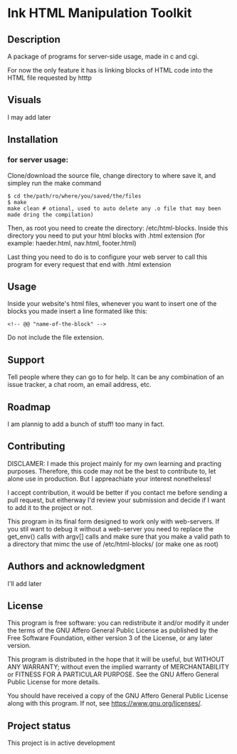 
# Ink HTML Manipulation Toolkit

## Description
A  package of programs for server-side usage, made in c and cgi.

For now the only feature it has is linking blocks of HTML code into the HTML file requested by htttp


## Visuals
I may add later

## Installation
### for server usage:
Clone/download the source file, change directory to where save it, and simpley run the make command
```code
$ cd the/path/ro/where/you/saved/the/files
$ make
make clean # otional, used to auto delete any .o file that may been made dring the compilation)
```
Then, as root you need to create the directory: /etc/html-blocks.
Inside this directory you need to put your html blocks with .html extension (for example: haeder.html, nav.html, footer.html)

Last thing you need to do is to configure your web server to call this program for every request that end with .html extension

## Usage
Inside your website's html files, whenever you want to insert one of the blocks you made insert a line formated like this:
```code
<!-- @@ "name-of-the-block" -->
```
Do not include the file extension.

## Support
Tell people where they can go to for help. It can be any combination of an issue tracker, a chat room, an email address, etc.

## Roadmap
I am plannig to add a bunch of stuff! too many in fact.

## Contributing
DISCLAMER: I made this project mainly for my own learning and practing purposes.
Therefore, this code may not be the best to contribute to, let alone use in production.
But I appreachiate your interest nonetheless!

I accept contribution, it would be better if you contact me before sending a pull request,
but eitherway I'd review your submission and decide if I want to add it to the project or not.

This program in its final form designed to work only with web-servers. If you stil want to debug it without a web-server
you need to replace the get_env() calls with argv[] calls and make sure that you make a valid path to a directory that mimc the use of /etc/html-blocks/ (or make one as root)

## Authors and acknowledgment
I'll add later

## License
This program is free software: you can redistribute it and/or modify it under the terms of the GNU Affero General Public License as published by the Free Software Foundation, either version 3 of the License, or any later version.

This program is distributed in the hope that it will be useful, but WITHOUT ANY WARRANTY; without even the implied warranty of MERCHANTABILITY or FITNESS FOR A PARTICULAR PURPOSE. See the GNU Affero General Public License for more details.

 You should have received a copy of the GNU Affero General Public License along with this program. If not, see <https://www.gnu.org/licenses/>.

## Project status
This project is in active development
